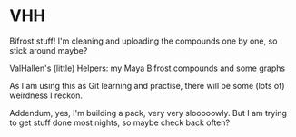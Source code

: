 # VHH

Bifrost stuff!  I'm cleaning and uploading the compounds one by one, so stick around maybe?  

ValHallen's (little) Helpers:  my Maya Bifrost compounds and some graphs

As I am using this as Git learning and practise, there will be some (lots of) weirdness I reckon.

Addendum, yes, I'm building a pack, very very slooooowly.  But I am trying to get stuff done most nights, so maybe check back often?
